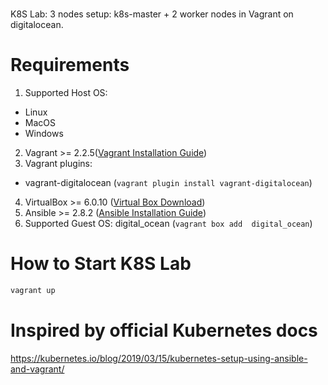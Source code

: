 #
K8S Lab: 3 nodes setup: k8s-master + 2 worker nodes in Vagrant on digitalocean.

# Requirements

1. Supported Host OS:
  - Linux
  - MacOS
  - Windows

2. Vagrant >= 2.2.5([Vagrant Installation Guide](https://www.vagrantup.com/docs/installation/))
3. Vagrant plugins:
  - vagrant-digitalocean (``` vagrant plugin install vagrant-digitalocean ```)
4. VirtualBox >= 6.0.10 ([Virtual Box Download](https://www.virtualbox.org/wiki/Downloads))
5. Ansible >= 2.8.2 ([Ansible Installation Guide](https://docs.ansible.com/ansible/latest/installation_guide/intro_installation.html))
6. Supported Guest OS: digital_ocean (``` vagrant box add  digital_ocean ```)

# How to Start K8S Lab

```bash
vagrant up
```

# Inspired by official Kubernetes docs
https://kubernetes.io/blog/2019/03/15/kubernetes-setup-using-ansible-and-vagrant/
